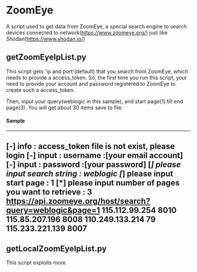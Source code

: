 # ZoomEye
A script used to get data from ZoomEye, a special search engine to search devices connected to network(https://www.zoomeye.org/)
just like Shodan(https://www.shodan.io/)

## getZoomEyeIpList.py
This script gets 'ip and port'(default) that you search from ZoomEye, which needs to provide a access_token. So, the first time 
you run this script, your need to provide your account and password registered to ZoomEye to create such a access_token.

Then, input your query(weblogic in this sample), and start page(1) till end page(3). You will get about 30 items save to file.

#### Sample

-------------------------------------------------------
 [-] info : access_token file is not exist, please login
 [-] input : username :[your email account]
 [-] input : password :[your password]
 [*] please input search string : weblogic
 [*] please input start page : 1
 [*] please input number of pages you want to retrieve : 3
 https://api.zoomeye.org/host/search?query=weblogic&page=1
 115.112.99.254 8010
 115.85.207.196 8008
 110.249.133.214 79
 115.233.221.139 8007
-------------------------------------------------------


## getLocalZoomEyeIpList.py
This script exploits more 
